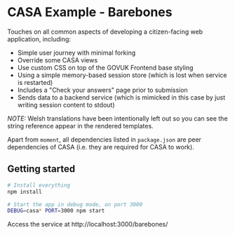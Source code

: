 # CASA Example - Barebones

Touches on all common aspects of developing a citizen-facing web application, including:

* Simple user journey with minimal forking
* Override some CASA views
* Use custom CSS on top of the GOVUK Frontend base styling
* Using a simple memory-based session store (which is lost when service is restarted)
* Includes a "Check your answers" page prior to submission
* Sends data to a backend service (which is mimicked in this case by just writing session content to stdout)

_NOTE:_ Welsh translations have been intentionally left out so you can see the string reference appear in the rendered templates.

Apart from `moment`, all dependencies listed in `package.json` are peer dependencies of CASA (i.e. they are required for CASA to work).

## Getting started

```bash
# Install everything
npm install

# Start the app in debug mode, on port 3000
DEBUG=casa* PORT=3000 npm start
```

Access the service at http://localhost:3000/barebones/
